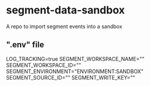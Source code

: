 # segment-data-sandbox

A repo to import segment events into a sandbox

## ".env" file

LOG_TRACKING=true
SEGMENT_WORKSPACE_NAME=""
SEGMENT_WORKSPACE_ID=""
SEGMENT_ENVIRONMENT="ENVIRONMENT:SANDBOX"
SEGMENT_SOURCE_ID=""
SEGMENT_WRITE_KEY=""
